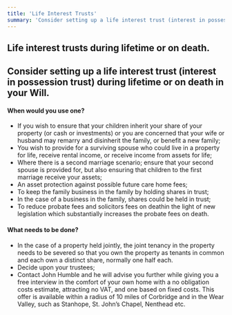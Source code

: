```yaml
---
title: 'Life Interest Trusts'
summary: 'Consider setting up a life interest trust (interest in possession trust) during lifetime or on death in your Will.'
---
```


## Life interest trusts during lifetime or on death.
## Consider setting up a life interest trust (interest in possession trust) during lifetime or on death in your Will.

#### When would you use one?

- If you wish to ensure that your children inherit your share of your property (or cash or investments) or you are concerned that your wife or husband may remarry and disinherit the family, or benefit a new family;
- You wish to provide for a surviving spouse who could live in a property for life, receive rental income, or receive income from assets for life;
- Where there is a second marriage scenario; ensure that your second spouse is provided for, but also ensuring that children to the first marriage receive your assets;
- An asset protection against possible future care home fees;
- To keep the family business in the family by holding shares in trust;
- In the case of a business in the family, shares could be held in trust;
- To reduce probate fees and solicitors fees on deathin the light of new legislation which substantially increases the probate fees on death.

#### What needs to be done?

- In the case of a property held jointly, the joint tenancy in the property needs to be severed so that you own the property as tenants in common and each own a distinct share, normally one half each.
- Decide upon your trustees;
- Contact John Humble and he will advise you further while giving you a free interview in the comfort of your own home with a no obligation costs estimate, attracting no VAT, and one based on fixed costs. This offer is available within a radius of 10 miles of Corbridge and in the Wear Valley, such as Stanhope, St. John’s Chapel, Nenthead etc.